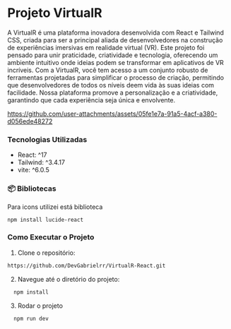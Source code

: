 # Projeto VirtualR

A VirtualR é uma plataforma inovadora desenvolvida com React e Tailwind CSS, criada para ser a principal aliada de desenvolvedores na construção de experiências imersivas em realidade virtual (VR). Este projeto foi pensado para unir praticidade, criatividade e tecnologia, oferecendo um ambiente intuitivo onde ideias podem se transformar em aplicativos de VR incríveis.
Com a VirtualR, você tem acesso a um conjunto robusto de ferramentas projetadas para simplificar o processo de criação, permitindo que desenvolvedores de todos os níveis deem vida às suas ideias com facilidade. Nossa plataforma promove a personalização e a criatividade, garantindo que cada experiência seja única e envolvente.



https://github.com/user-attachments/assets/05fe1e7a-91a5-4acf-a380-d056ede48272



### Tecnologias Utilizadas

- React: ^17
- Tailwind: ^3.4.17
- vite: ^6.0.5


### 📦 Bibliotecas
Para icons utilizei está biblioteca 

```
npm install lucide-react
```

### Como Executar o Projeto

1. Clone o repositório:

```bash
https://github.com/DevGabrielrr/VirtualR-React.git
```

2. Navegue até o diretório do projeto:

```bash
  npm install
```

3. Rodar o projeto

```bash
  npm run dev
```
